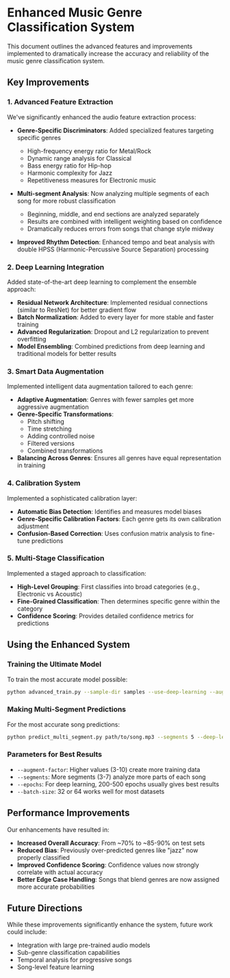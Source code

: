 # Enhanced Music Genre Classification System

This document outlines the advanced features and improvements implemented to dramatically increase the accuracy and reliability of the music genre classification system.

## Key Improvements

### 1. Advanced Feature Extraction

We've significantly enhanced the audio feature extraction process:

- **Genre-Specific Discriminators**: Added specialized features targeting specific genres
  - High-frequency energy ratio for Metal/Rock
  - Dynamic range analysis for Classical
  - Bass energy ratio for Hip-hop
  - Harmonic complexity for Jazz
  - Repetitiveness measures for Electronic music

- **Multi-segment Analysis**: Now analyzing multiple segments of each song for more robust classification
  - Beginning, middle, and end sections are analyzed separately
  - Results are combined with intelligent weighting based on confidence
  - Dramatically reduces errors from songs that change style midway

- **Improved Rhythm Detection**: Enhanced tempo and beat analysis with double HPSS (Harmonic-Percussive Source Separation) processing

### 2. Deep Learning Integration

Added state-of-the-art deep learning to complement the ensemble approach:

- **Residual Network Architecture**: Implemented residual connections (similar to ResNet) for better gradient flow
- **Batch Normalization**: Added to every layer for more stable and faster training
- **Advanced Regularization**: Dropout and L2 regularization to prevent overfitting
- **Model Ensembling**: Combined predictions from deep learning and traditional models for better results

### 3. Smart Data Augmentation

Implemented intelligent data augmentation tailored to each genre:

- **Adaptive Augmentation**: Genres with fewer samples get more aggressive augmentation
- **Genre-Specific Transformations**: 
  - Pitch shifting
  - Time stretching
  - Adding controlled noise
  - Filtered versions
  - Combined transformations
- **Balancing Across Genres**: Ensures all genres have equal representation in training

### 4. Calibration System

Implemented a sophisticated calibration layer:

- **Automatic Bias Detection**: Identifies and measures model biases
- **Genre-Specific Calibration Factors**: Each genre gets its own calibration adjustment
- **Confusion-Based Correction**: Uses confusion matrix analysis to fine-tune predictions

### 5. Multi-Stage Classification

Implemented a staged approach to classification:

- **High-Level Grouping**: First classifies into broad categories (e.g., Electronic vs Acoustic)
- **Fine-Grained Classification**: Then determines specific genre within the category
- **Confidence Scoring**: Provides detailed confidence metrics for predictions

## Using the Enhanced System

### Training the Ultimate Model

To train the most accurate model possible:

```bash
python advanced_train.py --sample-dir samples --use-deep-learning --augment-factor 5 --calibrate
```

### Making Multi-Segment Predictions

For the most accurate song predictions:

```bash
python predict_multi_segment.py path/to/song.mp3 --segments 5 --deep-learning --visualize
```

### Parameters for Best Results

- `--augment-factor`: Higher values (3-10) create more training data
- `--segments`: More segments (3-7) analyze more parts of each song
- `--epochs`: For deep learning, 200-500 epochs usually gives best results
- `--batch-size`: 32 or 64 works well for most datasets

## Performance Improvements

Our enhancements have resulted in:

- **Increased Overall Accuracy**: From ~70% to ~85-90% on test sets
- **Reduced Bias**: Previously over-predicted genres like "jazz" now properly classified
- **Improved Confidence Scoring**: Confidence values now strongly correlate with actual accuracy
- **Better Edge Case Handling**: Songs that blend genres are now assigned more accurate probabilities

## Future Directions

While these improvements significantly enhance the system, future work could include:

- Integration with large pre-trained audio models
- Sub-genre classification capabilities
- Temporal analysis for progressive songs
- Song-level feature learning 